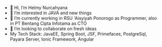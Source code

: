 - 👋 Hi, I’m Helmy Nurcahyana
- 👀 I’m interested in JAVA and new things
- 🌱 I’m currently working in RSU 'Aisyiyah Ponorogo as Programmer, also in PT Bentang Cipta Infotama as CTO
- 💞️ I’m looking to collaborate on fresh ideas
- My Tech Stack: JavaEE, Spring Boot, JSF, Primefaces, PostgreSql, Payara Server, Ionic Framework, Angular
<!---
cahyanahelmy/cahyanahelmy is a ✨ special ✨ repository because its `README.md` (this file) appears on your GitHub profile.
You can click the Preview link to take a look at your changes.
--->
